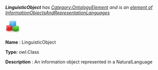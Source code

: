 ___LinguisticObject__ 
 has
 [Category:OntologyElement](../../Category/OntologyElement "Category:OntologyElement") 
 and is an
 [element of](../../Property/ElementOf "Property:ElementOf") 
[InformationObjectsAndRepresentationLanguages](../../Submissions/InformationObjectsAndRepresentationLanguages "Submissions:InformationObjectsAndRepresentationLanguages")_




  





[![Class](../public/images/thumb/2/27/Class.gif/45px-Class.gif)](../../Image/Class.gif "Class")


__Name__ 
 : LinguisticObject
 



__Type:__ 
 owl:Class
 



__Description__ 
 : An information object represented in a NaturalLanguage